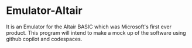 # Emulator-Altair
It is an Emulator for the Altair BASIC which was Microsoft's first ever product. This program will intend to make a mock up of the software using github copilot and codespaces.
